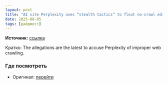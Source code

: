 ```yaml
---
layout: post
title: "AI site Perplexity uses “stealth tactics” to flout no-crawl edicts, Cloudflare says"
date: 2025-08-05
tags: [дайджест]
---
```


**Источник:** [ссылка](https://arstechnica.com/information-technology/2025/08/ai-site-perplexity-uses-stealth-tactics-to-flout-no-crawl-edicts-cloudflare-says/)

Кратко: The allegations are the latest to accuse Perplexity of improper web crawling.

### Где посмотреть
- Оригинал: [перейти]({link})
